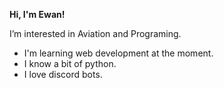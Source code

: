 **Hi, I'm Ewan!**

I’m interested in Aviation and Programing.
- I'm learning web development at the moment.
- I know a bit of python.
- I love discord bots.

<!---
emaccode/emaccode is a ✨ special ✨ repository because its `README.md` (this file) appears on your GitHub profile.
You can click the Preview link to take a look at your changes.
--->
